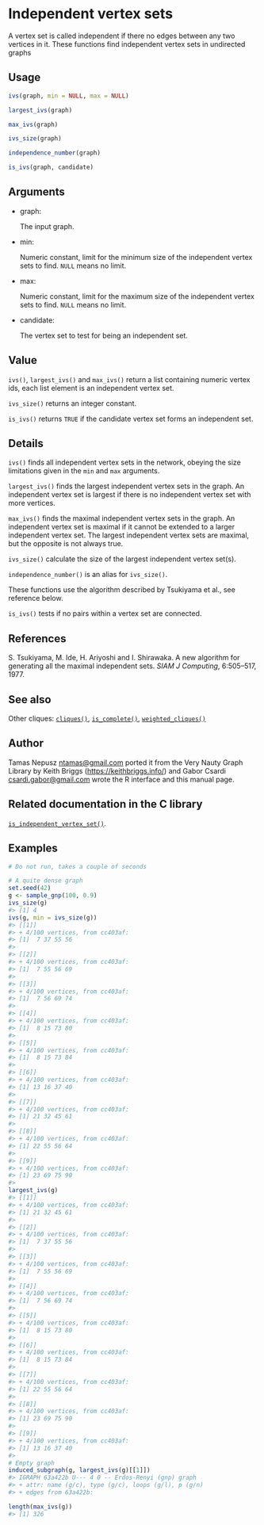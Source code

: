 # Independent vertex sets

A vertex set is called independent if there no edges between any two
vertices in it. These functions find independent vertex sets in
undirected graphs

## Usage

``` r
ivs(graph, min = NULL, max = NULL)

largest_ivs(graph)

max_ivs(graph)

ivs_size(graph)

independence_number(graph)

is_ivs(graph, candidate)
```

## Arguments

- graph:

  The input graph.

- min:

  Numeric constant, limit for the minimum size of the independent vertex
  sets to find. `NULL` means no limit.

- max:

  Numeric constant, limit for the maximum size of the independent vertex
  sets to find. `NULL` means no limit.

- candidate:

  The vertex set to test for being an independent set.

## Value

`ivs()`, `largest_ivs()` and `max_ivs()` return a list containing
numeric vertex ids, each list element is an independent vertex set.

`ivs_size()` returns an integer constant.

`is_ivs()` returns `TRUE` if the candidate vertex set forms an
independent set.

## Details

`ivs()` finds all independent vertex sets in the network, obeying the
size limitations given in the `min` and `max` arguments.

`largest_ivs()` finds the largest independent vertex sets in the graph.
An independent vertex set is largest if there is no independent vertex
set with more vertices.

`max_ivs()` finds the maximal independent vertex sets in the graph. An
independent vertex set is maximal if it cannot be extended to a larger
independent vertex set. The largest independent vertex sets are maximal,
but the opposite is not always true.

`ivs_size()` calculate the size of the largest independent vertex
set(s).

`independence_number()` is an alias for `ivs_size()`.

These functions use the algorithm described by Tsukiyama et al., see
reference below.

`is_ivs()` tests if no pairs within a vertex set are connected.

## References

S. Tsukiyama, M. Ide, H. Ariyoshi and I. Shirawaka. A new algorithm for
generating all the maximal independent sets. *SIAM J Computing*,
6:505–517, 1977.

## See also

Other cliques: [`cliques()`](https://r.igraph.org/reference/cliques.md),
[`is_complete()`](https://r.igraph.org/reference/is_complete.md),
[`weighted_cliques()`](https://r.igraph.org/reference/weighted_cliques.md)

## Author

Tamas Nepusz <ntamas@gmail.com> ported it from the Very Nauty Graph
Library by Keith Briggs (<https://keithbriggs.info/>) and Gabor Csardi
<csardi.gabor@gmail.com> wrote the R interface and this manual page.

## Related documentation in the C library

[`is_independent_vertex_set()`](https://igraph.org/c/html/latest/igraph-Cliques.html#igraph_is_independent_vertex_set).

## Examples

``` r
# Do not run, takes a couple of seconds

# A quite dense graph
set.seed(42)
g <- sample_gnp(100, 0.9)
ivs_size(g)
#> [1] 4
ivs(g, min = ivs_size(g))
#> [[1]]
#> + 4/100 vertices, from cc403af:
#> [1]  7 37 55 56
#> 
#> [[2]]
#> + 4/100 vertices, from cc403af:
#> [1]  7 55 56 69
#> 
#> [[3]]
#> + 4/100 vertices, from cc403af:
#> [1]  7 56 69 74
#> 
#> [[4]]
#> + 4/100 vertices, from cc403af:
#> [1]  8 15 73 80
#> 
#> [[5]]
#> + 4/100 vertices, from cc403af:
#> [1]  8 15 73 84
#> 
#> [[6]]
#> + 4/100 vertices, from cc403af:
#> [1] 13 16 37 40
#> 
#> [[7]]
#> + 4/100 vertices, from cc403af:
#> [1] 21 32 45 61
#> 
#> [[8]]
#> + 4/100 vertices, from cc403af:
#> [1] 22 55 56 64
#> 
#> [[9]]
#> + 4/100 vertices, from cc403af:
#> [1] 23 69 75 90
#> 
largest_ivs(g)
#> [[1]]
#> + 4/100 vertices, from cc403af:
#> [1] 21 32 45 61
#> 
#> [[2]]
#> + 4/100 vertices, from cc403af:
#> [1]  7 37 55 56
#> 
#> [[3]]
#> + 4/100 vertices, from cc403af:
#> [1]  7 55 56 69
#> 
#> [[4]]
#> + 4/100 vertices, from cc403af:
#> [1]  7 56 69 74
#> 
#> [[5]]
#> + 4/100 vertices, from cc403af:
#> [1]  8 15 73 80
#> 
#> [[6]]
#> + 4/100 vertices, from cc403af:
#> [1]  8 15 73 84
#> 
#> [[7]]
#> + 4/100 vertices, from cc403af:
#> [1] 22 55 56 64
#> 
#> [[8]]
#> + 4/100 vertices, from cc403af:
#> [1] 23 69 75 90
#> 
#> [[9]]
#> + 4/100 vertices, from cc403af:
#> [1] 13 16 37 40
#> 
# Empty graph
induced_subgraph(g, largest_ivs(g)[[1]])
#> IGRAPH 63a422b U--- 4 0 -- Erdos-Renyi (gnp) graph
#> + attr: name (g/c), type (g/c), loops (g/l), p (g/n)
#> + edges from 63a422b:

length(max_ivs(g))
#> [1] 326
```
